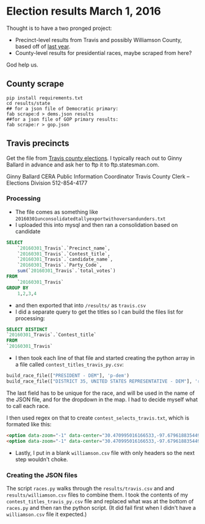 Election results March 1, 2016
===============================

Thought is to have a two pronged project:

* Precinct-level results from Travis and possibly Williamson County, based off of [last year](http://projects.statesman.com/databases/election-map-20151103/).
* County-level results for presidential races, maybe scraped from here?

God help us.

## County scrape
``` shell
pip install requirements.txt
cd results/state
## for a json file of Democratic primary:
fab scrape:d > dems.json results
##for a json file of GOP primary results:
fab scrape:r > gop.json 
```

## Travis precincts

Get the file from [Travis county elections](elections@traviscoutytx.gov). I typically reach out to Ginny Ballard in advance and ask her to ftp it to ftp.statesman.com.

Ginny Ballard CERA
Public Information Coordinator
Travis County Clerk – Elections Division
512-854-4177

### Processing
* The file comes as something like `20160301unconsolidatedtallyexportwithoversandunders.txt`
* I uploaded this into mysql and then ran a consolidation based on candidate

``` sql
SELECT
    `20160301_Travis`.`Precinct_name`,
    `20160301_Travis`.`Contest_title`,
    `20160301_Travis`.`candidate_name`,
    `20160301_Travis`.`Party_Code`,
    sum(`20160301_Travis`.`total_votes`)
FROM
    `20160301_Travis`
GROUP BY
    1,2,3,4
```

* and then exported that into `/results/` as `travis.csv`
* I did a separate query to get the titles so I can build the files list for processing:

``` sql
SELECT DISTINCT
`20160301_Travis`.`Contest_title`
FROM
`20160301_Travis`
```

* I then took each line of that file and started creating the python array in a file called `contest_titles_travis_py.csv`:

``` python
build_race_file(["PRESIDENT - DEM"], 'p-dem')
build_race_file(["DISTRICT 35, UNITED STATES REPRESENTATIVE - DEM"], 'rd35-dem')
```

The last field has to be unique for the race, and will be used in the name of the JSON file, and for the dropdown in the map. I had to decide myself what to call each race.

I then used regex on that to create `contest_selects_travis.txt`, which is formated like this:

``` html
<option data-zoom="-1" data-center="30.470995016166533,-97.67961883544923" value="p-d">PRESIDENT - DEM</option>
<option data-zoom="-1" data-center="30.470995016166533,-97.67961883544923" value="rd35-d">DISTRICT 35, UNITED STATES REPRESENTATIVE - DEM</option>

```

* Lastly, I put in a blank `williamson.csv` file with only headers so the next step wouldn't choke.

### Creating the JSON files

The script `races.py` walks through the `results/travis.csv` and and `results/williamson.csv` files to combine them. I took the contents of my `contest_titles_travis_py.csv` file and replaced what was at the bottom of `races.py` and then ran the python script. (It did fail first when I didn't have a `williamson.csv` file it expected.)
